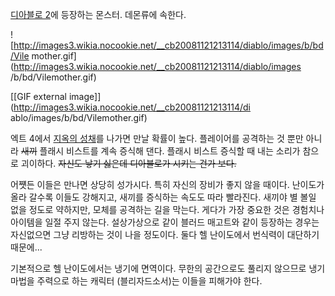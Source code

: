 [디아블로 2](%EB%94%94%EC%95%84%EB%B8%94%EB%A1%9C%202.md)에 등장하는 몬스터. 데몬류에 속한다.  

![http://images3.wikia.nocookie.net/__cb20081121213114/diablo/images/b/bd/Vile
mother.gif](http://images3.wikia.nocookie.net/__cb20081121213114/diablo/images
/b/bd/Vilemother.gif)

[[GIF external image]](http://images3.wikia.nocookie.net/__cb20081121213114/di
ablo/images/b/bd/Vilemother.gif)

  
엑트 4에서 [지옥의 성채](%EC%A7%80%EC%98%A5%EC%9D%98%20%EC%84%B1%EC%B1%84.md)를 나가면
만날 확률이 높다. 플레이어를 공격하는 것 뿐만 아니라 <del>새끼</del> 플래시 비스트를 계속 증식해 댄다. 플래시 비스트 증식할 때
내는 소리가 참으로 괴이하다. <del>자신도 낳기 싫은데 디아블로가 시키는 건가 보다.</del>

어쩃든 이들은 만나면 상당히 성가시다. 특히 자신의 장비가 좋지 않을 때이다. 난이도가 올라 갈수록 이들도 강해지고, 새끼를 증식하는 속도도
따라 빨라진다. 새끼야 별 볼일 없을 정도로 약하지만, 모체를 공격하는 길을 막는다. 게다가 가장 중요한 것은 경험치나 아이템을 일절 주지
않는다. 설상가상으로 같이 블러드 매고트와 같이 등장하는 경우는 자신없으면 그냥 리방하는 것이 나을 정도이다. 둘다 헬 난이도에서 번식력이
대단하기 때문에...

기본적으로 헬 난이도에서는 냉기에 면역이다. 무한의 공간으로도 풀리지 않으므로 냉기 마법을 주력으로 하는 캐릭터 (블리자드소서)는 이들을
피해가야 한다.

